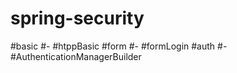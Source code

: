 # spring-security
#basic #- #htppBasic
#form  #- #formLogin
#auth  #- #AuthenticationManagerBuilder
